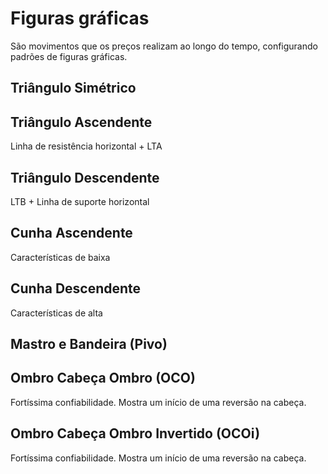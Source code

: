 # Figuras gráficas
São movimentos que os preços realizam ao longo do tempo, configurando padrões de figuras gráficas.

## Triângulo Simétrico

## Triângulo Ascendente
Linha de resistência horizontal + LTA

## Triângulo Descendente
LTB + Linha de suporte horizontal

## Cunha Ascendente
Características de baixa

## Cunha Descendente
Características de alta

## Mastro e Bandeira (Pivo)

## Ombro Cabeça Ombro (OCO)
Fortíssima confiabilidade.
Mostra um início de uma reversão na cabeça.

## Ombro Cabeça Ombro Invertido (OCOi)
Fortíssima confiabilidade.
Mostra um início de uma reversão na cabeça.